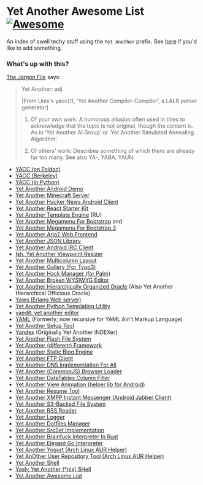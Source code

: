 # Yet Another Awesome List [![Awesome](https://awesome.re/badge-flat2.svg)](https://awesome.re)

An index of swell techy stuff using the `Yet Another` prefix. See [here](./.github/CONTRIBUTING.md) if you'd like to add something.

### What's up with this?

[The Jargon File](http://www.catb.org/~esr/jargon/html/Y/Yet-Another.html) says:
> Yet Another: adj.
>
> [From Unix's yacc(1), ‘Yet Another Compiler-Compiler’, a LALR parser generator]
>
>  1. Of your own work: A humorous allusion often used in titles to acknowledge that the topic is not original, though the content is. As in ‘Yet Another AI Group’ or ‘Yet Another Simulated Annealing Algorithm’.
>
>  2. Of others' work: Describes something of which there are already far too many. See also YA-, YABA, YAUN.

* [YACC (on Foldoc)](http://foldoc.org/Yacc)
* [YACC (Berkeley)](http://invisible-island.net/byacc/byacc.html)
* [YACC (in Python)](http://www.dabeaz.com/ply/)
* [Yet Another Android Demo](https://github.com/sergedesmedt/YetAnotherAndroidDemo)
* [Yet Another Minecraft Server](https://github.com/richardbenson/YAMS)
* [Yet Another Hacker News Android Client](https://github.com/malmstein/yahnac)
* [Yet Another React Starter Kit](https://github.com/bradleyboy/yarsk)
* [Yet Another Template Engine](https://github.com/pasaran/yate) (RU)
* [Yet Another Megamenu For Bootstrap](https://github.com/geedmo/yamm) and
* [Yet Another Megamenu For Bootstrap 3](https://github.com/geedmo/yamm3)
* [Yet Another Aria2 Web Frontend](https://github.com/binux/yaaw)
* [Yet Another JSON Library](https://github.com/gabriel/yajl-objc)
* [Yet Another Android IRC Client](https://github.com/pocmo/Yaaic)
* [Ish. Yet Another Viewpoint Resizer](https://github.com/bradfrost/ish.)
* [Yet Another Multicolumn Layout](https://github.com/yamlcss/yaml)
* [Yet Another Gallery (For Typo3)](https://github.com/YAG-Gallery/yag)
* [Yet Another Hack Manager (for Palm)](http://yahm.palmoid.com/)
* [Yet Another Broken WYSIWYG Editor](https://github.com/yabwe)
* [Yet Another Hierarchically Organized Oracle](http://yahoo.com) (Also Yet Another Hierarchical Officious Oracle)
* [Yaws (Erlang Web server)](https://github.com/klacke/yaws)
* [Yet Another Python Templating Utility](http://aima.cs.berkeley.edu/yaptu.py)
* [yaedit: yet another editor](http://www.logarithmic.net/pfh/yaedit)
* [YAML](http://yaml.org/) (Formerly; now recursive for YAML Ain't Markup Language)
* [Yet Another Setup Tool](https://en.opensuse.org/Portal:YaST)
* [Yandex](http://yandex.com) (Originally Yet Another iNDEXer)
* [Yet Another Flash File System](http://yaffs.net)
* [Yet Another (different) Framework](http://yafra.org)
* [Yet Another Static Blog Engine](https://github.com/underr/yasbe)
* [Yet Another FTP Client](https://github.com/sebastinas/yafc)
* [Yet Another DNS Implementation For All](http://yadifa.eu)
* [Yet Another (CommonJS) Browser Loader](https://github.com/jbrantly/yabble)
* [Yet Another DataTables Column Filter](https://github.com/vedmack/yadcf)
* [Yet Another View Animation (helper lib for Android)](https://github.com/hujiaweibujidao/yava)
* [Yet Another Resume Tool](https://github.com/JoyNeop/yart)
* [Yet Another XMPP Instant Messenger (Android Jabber Client)](https://github.com/pfleidi/yaxim)
* [Yet Another S3-Backed File System](https://github.com/danilop/yas3fs)
* [Yet Another RSS Reader](https://github.com/channikhabra/yarr)
* [Yet Another Logger](https://github.com/segmentio/yal)
* [Yet Another Dotfiles Manager](https://github.com/TheLocehiliosan/yadm)
* [Yet Another SrcSet Implementation](https://github.com/EightMedia/yass.js)
* [Yet Another Brainfuck Interpreter In Rust](https://github.com/s3rvac/yabir)
* [Yet Another Elegant Go Interpreter](https://github.com/containous/yaegi)
* [Yet Another Yogurt (Arch Linux AUR Helper)](https://github.com/Jguer/yay)
* [Yet AnOther User Repository Tool (Arch Linux AUR Helper)](https://archlinux.fr/yaourt-en)
* [Yet Another Shell](https://yash.osdn.jp/)
* [Yash; Yet Another (*nix) SHell](http://www.samiam.org/software/yash.html)
* [Yet Another Awesome List](https://github.com/zacanger/yet-another-awesome-list)
